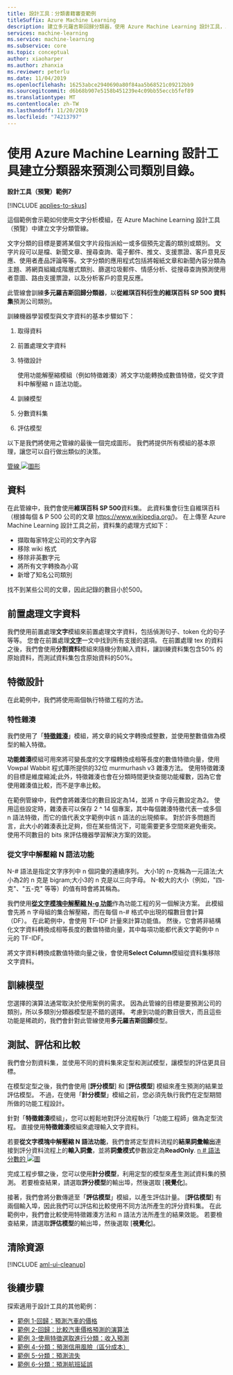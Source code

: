 ```yaml
---
title: 設計工具：分類書籍審查範例
titleSuffix: Azure Machine Learning
description: 建立多元羅吉斯回歸分類器，使用 Azure Machine Learning 設計工具，以維琪百科 SP 500 資料集來預測公司類別目錄。
services: machine-learning
ms.service: machine-learning
ms.subservice: core
ms.topic: conceptual
author: xiaoharper
ms.author: zhanxia
ms.reviewer: peterlu
ms.date: 11/04/2019
ms.openlocfilehash: 16253abce2940690a80f84aa5b68521c09212bb9
ms.sourcegitcommit: d6b68b907e5158b451239e4c09bb55eccb5fef89
ms.translationtype: MT
ms.contentlocale: zh-TW
ms.lasthandoff: 11/20/2019
ms.locfileid: "74213797"
---
```

# <a name="build-a-classifier-to-predict-company-category-using-azure-machine-learning-designer"></a>使用 Azure Machine Learning 設計工具建立分類器來預測公司類別目錄。

**設計工具（預覽）範例7**

[!INCLUDE [applies-to-skus](../../../includes/aml-applies-to-enterprise-sku.md)]

這個範例會示範如何使用文字分析模組，在 Azure Machine Learning 設計工具（預覽）中建立文字分類管線。

文字分類的目標是要將某個文字片段指派給一或多個預先定義的類別或類別。 文字片段可以是檔、新聞文章、搜尋查詢、電子郵件、推文、支援票證、客戶意見反應、使用者產品評論等等。文字分類的應用程式包括將報紙文章和新聞內容分類為主題、將網頁組織成階層式類別、篩選垃圾郵件、情感分析、從搜尋查詢預測使用者意圖、路由支援票證，以及分析客戶的意見反應。 

此管線會訓練**多元羅吉斯回歸分類器**，以**從維琪百科衍生的維琪百科 SP 500 資料集**預測公司類別。  

訓練機器學習模型與文字資料的基本步驟如下：

1. 取得資料

1. 前置處理文字資料

1. 特徵設計

   使用功能解壓縮模組（例如特徵雜湊）將文字功能轉換成數值特徵，從文字資料中解壓縮 n 語法功能。

1. 訓練模型

1. 分數資料集

1. 評估模型

以下是我們將使用之管線的最後一個完成圖形。 我們將提供所有模組的基本原理，讓您可以自行做出類似的決策。

[管線 ![圖形](./media/how-to-designer-sample-text-classification/nlp-modules-overall.png)](./media/how-to-designer-sample-text-classification/nlp-modules-overall.png#lightbox)

## <a name="data"></a>資料

在此管線中，我們會使用**維琪百科 SP 500**資料集。 此資料集會衍生自維琪百科（根據每個 & P 500 公司的文章 https://www.wikipedia.org/)。 在上傳至 Azure Machine Learning 設計工具之前，資料集的處理方式如下：

- 擷取每家特定公司的文字內容
- 移除 wiki 格式
- 移除非英數字元
- 將所有文字轉換為小寫
- 新增了知名公司類別

找不到某些公司的文章，因此記錄的數目小於500。

## <a name="pre-process-the-text-data"></a>前置處理文字資料

我們使用前置處理**文字**模組來前置處理文字資料，包括偵測句子、token 化的句子等等。 您會在前置處理[**文字**](../algorithm-module-reference/preprocess-text.md)一文中找到所有支援的選項。 在前置處理 tex 的資料之後，我們會使用**分割資料**模組來隨機分割輸入資料，讓訓練資料集包含50% 的原始資料，而測試資料集包含原始資料的50%。

## <a name="feature-engineering"></a>特徵設計
在此範例中，我們將使用兩個執行特徵工程的方法。

### <a name="feature-hashing"></a>特性雜湊
我們使用了「[**特徵雜湊**](../algorithm-module-reference/feature-hashing.md)」模組，將文章的純文字轉換成整數，並使用整數值做為模型的輸入特徵。 

**功能雜湊**模組可用來將可變長度的文字檔轉換成相等長度的數值特徵向量，使用 Vowpal Wabbit 程式庫所提供的32位 murmurhash v3 雜湊方法。 使用特徵雜湊的目標是維度縮減;此外，特徵雜湊也會在分類時間更快查閱功能權數，因為它會使用雜湊值比較，而不是字串比較。

在範例管線中，我們會將雜湊位的數目設定為14，並將 n 字母元數設定為2。 使用這些設定時，雜湊表可以保存 2 ^ 14 個專案，其中每個雜湊特徵代表一或多個 n 語法特徵，而它的值代表文字範例中該 n 語法的出現頻率。 對於許多問題而言，此大小的雜湊表比足夠，但在某些情況下，可能需要更多空間來避免衝突。 使用不同數目的 bits 來評估機器學習解決方案的效能。 

### <a name="extract-n-gram-feature-from-text"></a>從文字中解壓縮 N 語法功能

N-# 語法是指定文字序列中 n 個詞彙的連續序列。 大小1的 n-克稱為一元語法;大小為2的 n 克是 bigram;大小3的 n 克是以三向字母。 N-較大的大小（例如，"四-克"、"五-克" 等等）的值有時會將其稱為。

我們使用[**從文字模塊中解壓縮 N-g 功能**](../algorithm-module-reference/extract-n-gram-features-from-text.md)作為功能工程的另一個解決方案。 此模組會先將 n 字母組的集合解壓縮，而在每個 n-# 格式中出現的檔數目會計算（DF）。 在此範例中，會使用 TF-IDF 計量來計算功能值。 然後，它會將非結構化文字資料轉換成相等長度的數值特徵向量，其中每項功能都代表文字範例中 n 元的 TF-IDF。

將文字資料轉換成數值特徵向量之後，會使用**Select Column**模組從資料集移除文字資料。 

## <a name="train-the-model"></a>訓練模型

您選擇的演算法通常取決於使用案例的需求。 因為此管線的目標是要預測公司的類別，所以多類別分類器模型是不錯的選擇。 考慮到功能的數目很大，而且這些功能是稀疏的，我們會針對此管線使用**多元羅吉斯回歸**模型。

## <a name="test-evaluate-and-compare"></a>測試、評估和比較

 我們會分割資料集，並使用不同的資料集來定型和測試模型，讓模型的評估更具目標。

在模型定型之後，我們會使用 [**評分模型**] 和 [**評估模型**] 模組來產生預測的結果並評估模型。 不過，在使用「**計分模型**」模組之前，您必須先執行我們在定型期間所做的功能工程設計。 

針對「**特徵雜湊**模組」，您可以輕鬆地對評分流程執行「功能工程師」做為定型流程。 直接使用**特徵雜湊**模組來處理輸入文字資料。

若要**從文字模塊中解壓縮 N 語法功能**，我們會將定型資料流程的**結果詞彙輸出**連接到評分資料流程上的**輸入詞彙**，並將**詞彙模式**參數設定為**ReadOnly**.
[n # 語法分數的 ![圖](./media/how-to-designer-sample-text-classification/n-gram.png)](./media/how-to-designer-sample-text-classification/n-gram.png)

完成工程步驟之後，您可以使用**計分模型**，利用定型的模型來產生測試資料集的預測。 若要檢查結果，請選取**評分模型**的輸出埠，然後選取 [**視覺化**]。

接著，我們會將分數傳遞至「**評估模型**」模組，以產生評估計量。 [**評估模型**] 有兩個輸入埠，因此我們可以評估和比較使用不同方法所產生的評分資料集。 在此範例中，我們會比較使用特徵雜湊方法和 n 語法方法所產生的結果效能。
若要檢查結果，請選取**評估模型**的輸出埠，然後選取 [**視覺化**]。

## <a name="clean-up-resources"></a>清除資源

[!INCLUDE [aml-ui-cleanup](../../../includes/aml-ui-cleanup.md)]

## <a name="next-steps"></a>後續步驟

探索適用于設計工具的其他範例：
- [範例 1-回歸：預測汽車的價格](how-to-designer-sample-regression-automobile-price-basic.md)
- [範例 2-回歸：比較汽車價格預測的演算法](how-to-designer-sample-regression-automobile-price-compare-algorithms.md)
- [範例 3-使用特徵選取進行分類：收入預測](how-to-designer-sample-classification-predict-income.md)
- [範例 4-分類：預測信用風險（區分成本）](how-to-designer-sample-classification-credit-risk-cost-sensitive.md)
- [範例 5-分類：預測流失](how-to-designer-sample-classification-churn.md)
- [範例 6-分類：預測航班延誤](how-to-designer-sample-classification-flight-delay.md)
